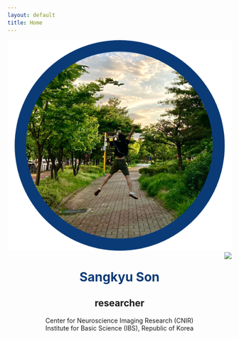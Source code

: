```yaml
---
layout: default
title: Home
---
```

![](./data/cover.png)
<img src="image_src" align="right">
# <center> <span style="color:rgb(10,59,118)"> Sangkyu Son </span></center> 
## <center> researcher</center> 
<center> 
  Center for Neuroscience Imaging Research (CNIR) <br>
  Institute for Basic Science (IBS), Republic of Korea <br>
  
  
</center>
